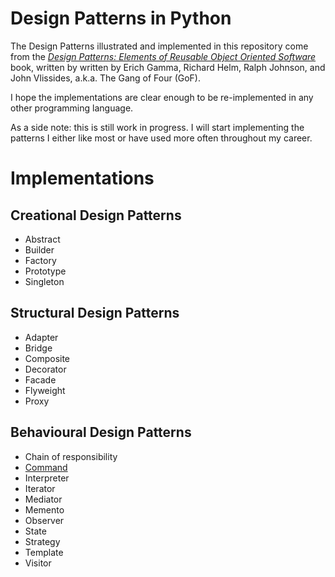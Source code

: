 # Design Patterns in Python

The Design Patterns illustrated and implemented in this repository come from the [*Design Patterns: Elements of Reusable
Object Oriented Software*](https://en.wikipedia.org/wiki/Design_Patterns) book, written by written by Erich Gamma,
Richard Helm, Ralph Johnson, and John Vlissides, a.k.a. The Gang of Four (GoF).

I hope the implementations are clear enough to be re-implemented in any other programming language.

As a side note: this is still work in progress. I will start implementing the patterns I either like most or have used
more often throughout my career.

# Implementations

## Creational Design Patterns

* Abstract
* Builder
* Factory
* Prototype
* Singleton

## Structural Design Patterns

* Adapter
* Bridge
* Composite
* Decorator
* Facade
* Flyweight
* Proxy

## Behavioural Design Patterns

* Chain of responsibility
* [Command](patterns/command/README.md)
* Interpreter
* Iterator
* Mediator
* Memento
* Observer
* State
* Strategy
* Template
* Visitor
